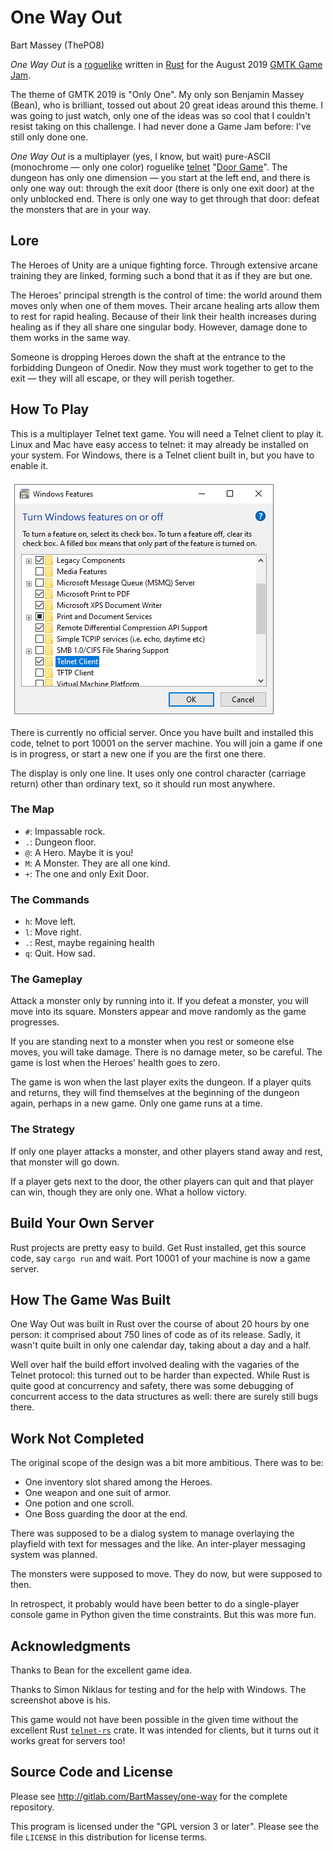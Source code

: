 # One Way Out
Bart Massey (ThePO8)

*One Way Out* is a
[roguelike](https://en.wikipedia.org/wiki/Roguelike) written
in [Rust](https://www.rust-lang.org) for the August 2019
[GMTK Game Jam](https://itch.io/jam/gmtk-2019).

The theme of GMTK 2019 is "Only One". My only son Benjamin
Massey (Bean), who is brilliant, tossed out about 20 great
ideas around this theme. I was going to just watch, only one
of the ideas was so cool that I couldn't resist taking on
this challenge. I had never done a Game Jam before: I've
still only done one.

*One Way Out* is a multiplayer (yes, I know, but wait)
pure-ASCII (monochrome — only one color) roguelike
[telnet](https://en.wikipedia.org/wiki/Telnet)
"[Door Game](https://en.wikipedia.org/wiki/Category:Door_games)".
The dungeon has only one dimension — you start at the left
end, and there is only one way out: through the exit door
(there is only one exit door) at the only unblocked
end. There is only one way to get through that door: defeat
the monsters that are in your way.

## Lore

The Heroes of Unity are a unique fighting force. Through
extensive arcane training they are linked, forming such a
bond that it as if they are but one.

The Heroes' principal strength is the control of time: the
world around them moves only when one of them moves. Their
arcane healing arts allow them to rest for rapid healing.
Because of their link their health increases during healing
as if they all share one singular body. However, damage done
to them works in the same way.

Someone is dropping Heroes down the shaft at the entrance to
the forbidding Dungeon of Onedir. Now they must work
together to get to the exit — they will all escape, or they
will perish together.

## How To Play

This is a multiplayer Telnet text game. You will need a
Telnet client to play it. Linux and Mac have easy access to
telnet: it may already be installed on your system. For
Windows, there is a Telnet client built in, but you have to
enable it.

![Windows Telnet Feature](windows-telnet-feature.png)

There is currently no official server. Once you have built
and installed this code, telnet to port 10001 on the server
machine. You will join
a game if one is in progress, or start a new one if you are
the first one there.

The display is only one line. It uses only one control
character (carriage return) other than ordinary text, so it
should run most anywhere.

### The Map

* `#`: Impassable rock.
* `.`: Dungeon floor.
* `@`: A Hero. Maybe it is you!
* `M`: A Monster. They are all one kind.
* `+`: The one and only Exit Door.

### The Commands

* `h`: Move left.
* `l`: Move right.
* `.`: Rest, maybe regaining health
* `q`: Quit. How sad.

### The Gameplay

Attack a monster only by running into it. If you defeat a
monster, you will move into its square.  Monsters appear and
move randomly as the game progresses.

If you are standing next to a monster when you rest or
someone else moves, you will take damage. There is no damage
meter, so be careful. The game is lost when the Heroes'
health goes to zero.

The game is won when the last player exits the dungeon. If a
player quits and returns, they will find themselves at the
beginning of the dungeon again, perhaps in a new game. Only
one game runs at a time.

### The Strategy

If only one player attacks a monster, and other players
stand away and rest, that monster will go down.

If a player gets next to the door, the other players can
quit and that player can win, though they are only one. What
a hollow victory.

## Build Your Own Server

Rust projects are pretty easy to build. Get Rust installed,
get this source code, say `cargo run` and wait. Port 10001
of your machine is now a game server.

## How The Game Was Built

One Way Out was built in Rust over the course of about 20
hours by one person: it comprised about 750 lines of code as
of its release. Sadly, it wasn't quite built in only one
calendar day, taking about a day and a half.

Well over half the build effort involved dealing with the
vagaries of the Telnet protocol: this turned out to be
harder than expected. While Rust is quite good at
concurrency and safety, there was some debugging of
concurrent access to the data structures as well: there are
surely still bugs there.

## Work Not Completed

The original scope of the design was a bit more
ambitious. There was to be:

* One inventory slot shared among the Heroes.
* One weapon and one suit of armor.
* One potion and one scroll.
* One Boss guarding the door at the end.

There was supposed to be a dialog system to manage
overlaying the playfield with text for messages and the
like. An inter-player messaging system was planned.

The monsters were supposed to move. They do now, but were
supposed to then.

In retrospect, it probably would have been better to do a
single-player console game in Python given the time
constraints. But this was more fun.

## Acknowledgments

Thanks to Bean for the excellent game idea.

Thanks to Simon Niklaus for testing and for the help with
Windows. The screenshot above is his.

This game would not have been possible in the given time
without the excellent Rust
[`telnet-rs`](https://github.com/SLMT/telnet-rs) crate.  It
was intended for clients, but it turns out it works great
for servers too!

## Source Code and License

Please see http://gitlab.com/BartMassey/one-way for the
complete repository.

This program is licensed under the "GPL version 3 or
later". Please see the file `LICENSE` in this distribution
for license terms.
